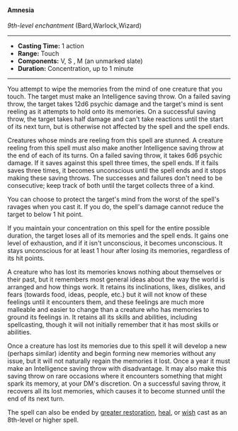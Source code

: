 #### Amnesia
*9th-level enchantment* (Bard,Warlock,Wizard)
___
- **Casting Time:** 1 action
- **Range:** Touch
- **Components:** V, S , M (an unmarked slate)
- **Duration:** Concentration, up to 1 minute
---
You attempt to wipe the memories from the mind of one creature that you touch. The target must make an Intelligence saving throw. On a failed saving throw, the target takes 12d6 psychic damage and the target's mind is sent reeling as it attempts to hold onto its memories. On a successful saving throw, the target takes half damage and can't take reactions until the start of its next turn, but is  otherwise not affected by the spell and the spell ends.

Creatures whose minds are reeling from this spell are stunned. A creature reeling from this spell must also make another Intelligence saving throw at the end of each of its turns. On a failed saving throw, it takes 6d6 psychic damage. If it saves against this spell three times, the spell ends. If it fails saves three times, it becomes unconscious until the spell ends and it stops making these saving throws. The successes and failures don't need to be consecutive; keep track of both until the target collects three of a kind.

You can choose to protect the target's mind from the worst of the spell's ravages when you cast it. If you do, the spell's damage cannot reduce the target to below 1 hit point. 

If you maintain your concentration on this spell for the entire possible duration, the target loses all of its memories and the spell ends. It gains one level of exhaustion, and if it isn't unconscious, it becomes unconscious. It stays unconscious for at least 1 hour after losing its memories, regardless of its hit points.

A creature who has lost its memories knows nothing about themselves or their past, but it remembers most general ideas about the way the world is arranged and how things work. It retains its inclinations, likes, dislikes, and fears (towards food, ideas, people, etc.} but it will not know of these feelings until it encounters them, and these feelings are much more malleable and easier to change than a creature who has memories to ground its feelings in. It retains all its skills and abilities, including spellcasting, though it will not initially remember that it has most skills or abilities.

Once a creature has lost its memories due to this spell it will develop a new (perhaps similar) identity and begin forming new memories without any issue, but it will not naturally regain the memories it lost. Once a year it must make an Intelligence saving throw with disadvantage. It may also make this saving throw on rare occasions where it encounters something that might spark its memory, at your DM's discretion. On a successful saving throw, it recovers all its lost memories, which causes it to become stunned until the end of its next turn.

The spell can also be ended by [greater restoration](), [heal](), or [wish]() cast as an 8th-level or higher spell.
